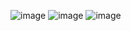 
![image](https://user-images.githubusercontent.com/90375458/149275399-fb8282dd-55a5-406a-b7d9-653743ca9c43.png)
![image](https://user-images.githubusercontent.com/90375458/149275524-77da875b-2d62-4c53-bcb5-0677615d5fd1.png)
![image](https://user-images.githubusercontent.com/90375458/149278916-0e6b5e68-1bae-4451-8d8d-d9ef46d4c702.png)

